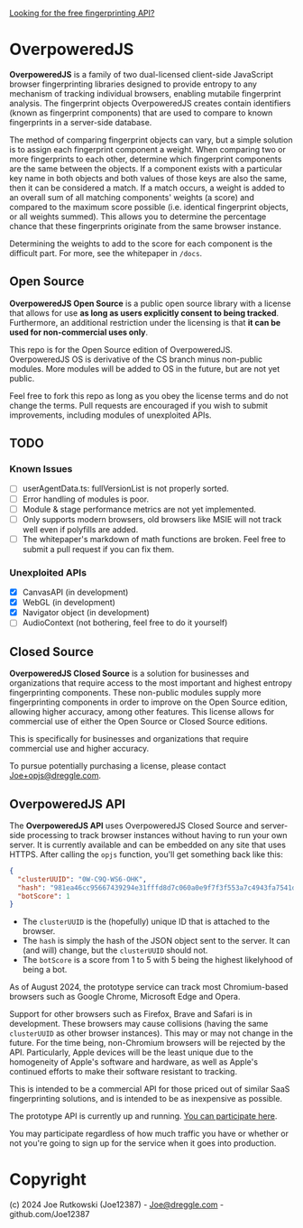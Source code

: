 [Looking for the free fingerprinting API?](https://overpoweredjs.com/)

# OverpoweredJS

**OverpoweredJS** is a family of two dual-licensed client-side JavaScript browser fingerprinting libraries designed to provide entropy to any mechanism of tracking individual browsers, enabling mutabile fingerprint analysis. The fingerprint objects OverpoweredJS creates contain identifiers (known as fingerprint components) that are used to compare to known fingerprints in a server-side database.

The method of comparing fingerprint objects can vary, but a simple solution is to assign each fingerprint component a weight. When comparing two or more fingerprints to each other, determine which fingerprint components are the same between the objects. If a component exists with a particular key name in both objects and both values of those keys are also the same, then it can be considered a match. If a match occurs, a weight is added to an overall sum of all matching components' weights (a score) and compared to the maximum score possible (i.e. identical fingerprint objects, or all weights summed). This allows you to determine the percentage chance that these fingerprints originate from the same browser instance.

Determining the weights to add to the score for each component is the difficult part. For more, see the whitepaper in `/docs`.

## Open Source

**OverpoweredJS Open Source** is a public open source library with a license that allows for use **as long as users explicitly consent to being tracked**. Furthermore, an additional restriction under the licensing is that **it can be used for non-commercial uses only**.

This repo is for the Open Source edition of OverpoweredJS. OverpoweredJS OS is derivative of the CS branch minus non-public modules. More modules will be added to OS in the future, but are not yet public.

Feel free to fork this repo as long as you obey the license terms and do not change the terms. Pull requests are encouraged if you wish to submit improvements, including modules of unexploited APIs.

## TODO

### Known Issues
- [ ] userAgentData.ts: fullVersionList is not properly sorted.
- [ ] Error handling of modules is poor.
- [ ] Module & stage performance metrics are not yet implemented.
- [ ] Only supports modern browsers, old browsers like MSIE will not track well even if polyfills are added.
- [ ] The whitepaper's markdown of math functions are broken. Feel free to submit a pull request if you can fix them.

### Unexploited APIs
- [x] CanvasAPI (in development)
- [x] WebGL (in development)
- [x] Navigator object (in development)
- [ ] AudioContext (not bothering, feel free to do it yourself)

## Closed Source

**OverpoweredJS Closed Source** is a solution for businesses and organizations that require access to the most important and highest entropy fingerprinting components. These non-public modules supply more fingerprinting components in order to improve on the Open Source edition, allowing higher accuracy, among other features. This license allows for commercial use of either the Open Source or Closed Source editions.

This is specifically for businesses and organizations that require commercial use and higher accuracy.

To pursue potentially purchasing a license, please contact Joe+opjs@dreggle.com.

## OverpoweredJS API
The **OverpoweredJS API** uses OverpoweredJS Closed Source and server-side processing to track browser instances without having to run your own server. It is currently available and can be embedded on any site that uses HTTPS. After calling the `opjs` function, you'll get something back like this:
```json
{
  "clusterUUID": "0W-C9Q-WS6-OHK",
  "hash": "981ea46cc95667439294e31fffd8d7c060a0e9f7f3f553a7c4943fa7541d9747",
  "botScore": 1
}
```

- The `clusterUUID` is the (hopefully) unique ID that is attached to the browser.
- The `hash` is simply the hash of the JSON object sent to the server. It can (and will) change, but the `clusterUUID` should not.
- The `botScore` is a score from 1 to 5 with 5 being the highest likelyhood of being a bot.

As of August 2024, the prototype service can track most Chromium-based browsers such as Google Chrome, Microsoft Edge and Opera.

Support for other browsers such as Firefox, Brave and Safari is in development. These browsers may cause collisions (having the same `clusterUUID` as other browser instances). This may or may not change in the future. For the time being, non-Chromium browsers will be rejected by the API. Particularly, Apple devices will be the least unique due to the homogeneity of Apple's software and hardware, as well as Apple's continued efforts to make their software resistant to tracking.

This is intended to be a commercial API for those priced out of similar SaaS fingerprinting solutions, and is intended to be as inexpensive as possible.

The prototype API is currently up and running. [You can participate here](https://overpoweredjs.com/).

You may participate regardless of how much traffic you have or whether or not you're going to sign up for the service when it goes into production.

# Copyright
(c) 2024 Joe Rutkowski (Joe12387) - Joe@dreggle.com - github.com/Joe12387
